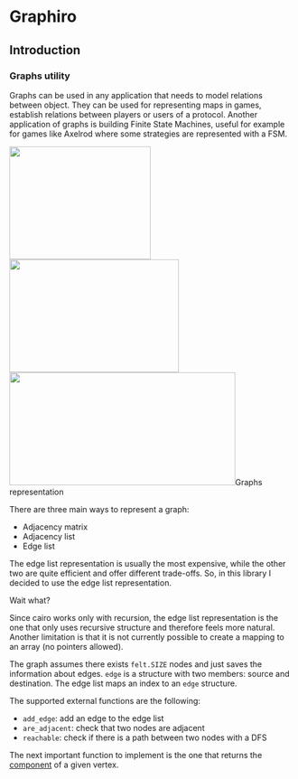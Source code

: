 # Graphiro

## Introduction

### Graphs utility
Graphs can be used in any application that needs to model relations between object.
They can be used for representing maps in games, establish relations between players or users of a protocol.
Another application of graphs is building Finite State Machines, useful for example for games like Axelrod where some strategies are represented with a FSM.

<div style="displsy:flex">
<img src="https://user-images.githubusercontent.com/30298476/178510653-b133c590-777f-46f8-9af1-00b6b480ecee.png" width="250" height="200"/>
<img src="https://user-images.githubusercontent.com/30298476/178511633-489a5748-0f50-49f1-a2f0-6cb5076bde52.jpeg" width="300" height="200"/>
<img src="https://user-images.githubusercontent.com/30298476/178512519-2cd45b07-14ed-43ef-8e6e-184b6e59f624.png" width="400" height="200/>
</div>
 
### Graphs representation
There are three main ways to represent a graph:
- Adjacency matrix
- Adjacency list
- Edge list

The edge list representation is usually the most expensive, while the other two are quite efficient and offer different trade-offs.
So, in this library I decided to use the edge list representation.

Wait what?

Since cairo works only with recursion, the edge list representation is the one that only uses recursive structure and therefore feels more natural.
Another limitation is that it is not currently possible to create a mapping to an array (no pointers allowed).

The graph assumes there exists `felt.SIZE` nodes and just saves the information about edges.
`edge` is a structure with two members: source and destination.
The edge list maps an index to an `edge` structure.

The supported external functions are the following:
- `add_edge`: add an edge to the edge list
- `are_adjacent`: check that two nodes are adjacent
- `reachable`: check if there is a path between two nodes with a DFS

The next important function to implement is the one that returns the [component](https://en.wikipedia.org/wiki/Component_(graph_theory)) of a given vertex.
